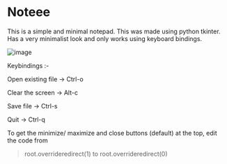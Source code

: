 # Noteee
This is a simple and minimal notepad. This was made using python tkinter. Has a very minimalist look and only works using keyboard bindings.


![image](https://user-images.githubusercontent.com/72241424/211765192-de1297c7-8355-4fd9-a415-50b4da886268.png)


Keybindings :-

Open existing file -> Ctrl-o

Clear the screen -> Alt-c

Save file -> Ctrl-s  

Quit -> Ctrl-q


To get the minimize/ maximize and close buttons (default) at the top, edit the code from
> root.overrideredirect(1)
to
> root.overrideredirect(0)
